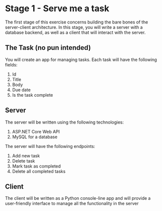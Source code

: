# Stage 1 - Serve me a task

The first stage of this exercise concerns building the bare bones of the server-client architecture. In this stage, you will write a server with a database backend, as well as a client that will interact with the server.

## The Task (no pun intended)

You will create an app for managing tasks.
Each task will have the following fields:

1. Id
2. Title
3. Body
4. Due date
5. Is the task complete

## Server

The server will be written using the following technologies:

1. ASP.NET Core Web API
2. MySQL for a database

The server will have the following endpoints:

1. Add new task
2. Delete task
3. Mark task as completed
4. Delete all completed tasks


## Client

The client will be written as a Python console-line app and will provide a user-friendly interface to manage all the functionality in the server